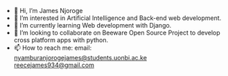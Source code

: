 - 👋 Hi, I’m James Njoroge
- 👀 I’m interested in Artificial Intelligence and Back-end web development.
- 🌱 I’m currently learning Web development with Django.
- 💞️ I’m looking to collaborate on Beeware Open Source Project to develop cross platform apps with python.
- 📫 How to reach me: email: nyamburanjorogejames@students.uonbi.ac.ke reecejames934@gmail.com 

<!---
jamesjemo/jamesjemo is a ✨ special ✨ repository because its `README.md` (this file) appears on your GitHub profile.
You can click the Preview link to take a look at your changes.
--->
